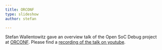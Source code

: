 ```yaml
---
title: ORCONF
type: slideshow
author: stefan

---
```


Stefan Wallentowitz gave an overview talk of the Open SoC Debug
project at [ORCONF](http://orconf.org). Please find a
[recording of the talk on youtube](https://www.youtube.com/watch?v=cQeL3NHrB8w).
